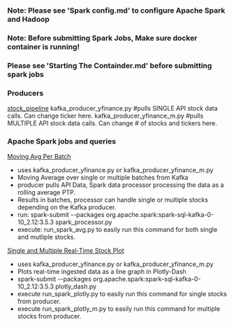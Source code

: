 ### Note: Please see 'Spark config.md' to configure Apache Spark and Hadoop
### Note: Before submitting Spark Jobs, Make sure docker container is running!
### Please see 'Starting The Containder.md' before submitting spark jobs

### Producers
<ins>stock_pipeline</ins>
kafka_producer_yfinance.py #pulls SINGLE API stock data calls. Can change ticker here. 
kafka_producer_yfinance_m.py #pulls MULTIPLE API stock data calls. Can change # of stocks and tickers here. 

### Apache Spark jobs and queries
<ins>Moving Avg Per Batch</ins>
- uses kafka_producer_yfinance.py or kafka_producer_yfinance_m.py
- Moving Average over single or multiple batches from Kafka
- producer pulls API Data, Spark data processor processing the data as a rolling average PTP. 
- Results in batches, processor can handle single or multiple stocks depending on the Kafka producer. 
- run: spark-submit --packages org.apache.spark:spark-sql-kafka-0-10_2.12:3.5.3 spark_processor.py
- execute: run_spark_avg.py to easily run this command for both single and mutliple stocks.

<ins>Single and Multiple Real-Time Stock Plot</ins>
- uses kafka_producer_yfinance.py or kafka_producer_yfinance_m.py
- Plots real-time ingested data as a line graph in Plotly-Dash
- spark-submit --packages org.apache.spark:spark-sql-kafka-0-10_2.12:3.5.3 plotly_dash.py
- execute run_spark_plotly.py to easily run this command for single stocks from producer. 
- execute run_spark_plotly_m.py to easily run this command for multiple stocks from producer. 
